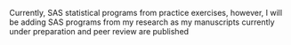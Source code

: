 Currently, SAS statistical programs from practice exercises, however, I will be adding SAS programs from my research as my manuscripts currently under preparation and peer review are published 
